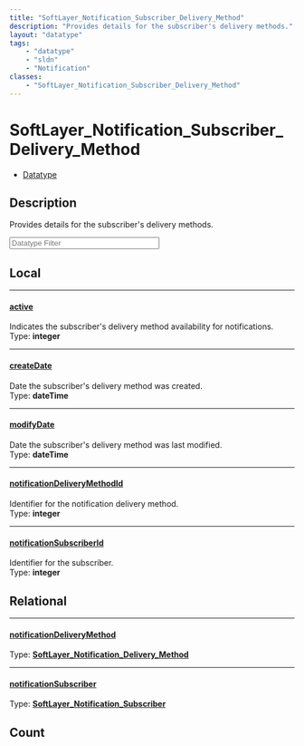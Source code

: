 ```yaml
---
title: "SoftLayer_Notification_Subscriber_Delivery_Method"
description: "Provides details for the subscriber's delivery methods."
layout: "datatype"
tags:
    - "datatype"
    - "sldn"
    - "Notification"
classes:
    - "SoftLayer_Notification_Subscriber_Delivery_Method"
---
```


# SoftLayer_Notification_Subscriber_Delivery_Method
<div id='service-datatype'>
    <ul id='sldn-reference-tabs'>
        <li id='datatype'> <a href='/reference/datatypes/SoftLayer_Notification_Subscriber_Delivery_Method' >Datatype</a></li>
    </ul>
</div>

## Description 


Provides details for the subscriber's delivery methods. 





<!-- Filer BEGIN -->
<div class="view-filters">
        <div class="clearfix">
            <div class="search-input-box">
                <input placeholder="Datatype Filter" onkeyup="titleSearch(inputId='prop-input', divId='properties', elementClass='prop-row')" 
                    type="text" id="prop-input" value="" size="30" maxlength="128" class="form-text">
            </div>
        </div>
</div>
<!-- Filer END -->

<div id="properties" class="content">
<div id="localProperties" class="prop-content" >

## Local
<div class="prop-row">

-----
[active]: #active
#### [active]
Indicates the subscriber's delivery method availability for notifications.   
<span class="type-label">Type: </span>**integer**  



</div>
<div class="prop-row">

-----
[createDate]: #createdate
#### [createDate]
Date the subscriber's delivery method was created.   
<span class="type-label">Type: </span>**dateTime**  



</div>
<div class="prop-row">

-----
[modifyDate]: #modifydate
#### [modifyDate]
Date the subscriber's delivery method was last modified.   
<span class="type-label">Type: </span>**dateTime**  



</div>
<div class="prop-row">

-----
[notificationDeliveryMethodId]: #notificationdeliverymethodid
#### [notificationDeliveryMethodId]
Identifier for the notification delivery method.   
<span class="type-label">Type: </span>**integer**  



</div>
<div class="prop-row">

-----
[notificationSubscriberId]: #notificationsubscriberid
#### [notificationSubscriberId]
Identifier for the subscriber.   
<span class="type-label">Type: </span>**integer**  



</div>
</div>
<!-- LOCAL PROPERTY END -->

<div id="relationalProperties"  class="prop-content" >

## Relational
<div class="prop-row">

-----
[notificationDeliveryMethod]: #notificationdeliverymethod
#### [notificationDeliveryMethod]
  
<span class="type-label">Type: </span>**<a href='/reference/datatypes/SoftLayer_Notification_Delivery_Method'>SoftLayer_Notification_Delivery_Method </a>**  



</div>
<div class="prop-row">

-----
[notificationSubscriber]: #notificationsubscriber
#### [notificationSubscriber]
  
<span class="type-label">Type: </span>**<a href='/reference/datatypes/SoftLayer_Notification_Subscriber'>SoftLayer_Notification_Subscriber </a>**  



</div>

## Count
</div>



